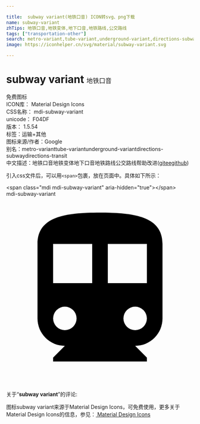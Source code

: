 ```yaml
---

title:  subway variant(地铁口音) ICON转svg、png下载
name: subway-variant
zhTips: 地铁口音,地铁变体,地下口音,地铁路线,公交路线
tags: ["transportation-other"]
search: metro-variant,tube-variant,underground-variant,directions-subway,directions-transit
image: https://iconhelper.cn/svg/material/subway-variant.svg

---
```


# subway variant  <small style="font-size: 60%;font-weight: 100">地铁口音</small>


<div class="detail-page">
<p>
<span><span class="badge-success badge">免费图标</span> </span>
<br/>
<span>
ICON库：
<span class="badge-secondary badge">Material Design Icons</span> 
</span>
<br/>
<span>
CSS名称：
<span class="badge-secondary badge">mdi-subway-variant</span> 
</span>
<br/>
<span>
unicode：
<span class="badge-secondary badge">F04DF</span> 
<copy-btn content='F04DF' btn-title=""></copy-btn>
<copy-btn :content='String.fromCodePoint(parseInt("F04DF", 16))' btn-title="复制U"></copy-btn>
</span>
<br/>
<span>
版本：
<span class="badge-secondary badge">1.5.54</span> 
</span><br/><span>标签：<span class="badge-light badge"><router-link to="/tags/transportation-other.html">运输+其他</router-link></span></span>
<br/>
<span>图标来源/作者：<span class="badge-light badge">Google</span></span> 
<br/>
<span>别名：<span class="badge-light badge">metro-variant</span><span class="badge-light badge">tube-variant</span><span class="badge-light badge">underground-variant</span><span class="badge-light badge">directions-subway</span><span class="badge-light badge">directions-transit</span></span><br/><span class="zh-detail">中文描述：<span class="badge-primary badge">地铁口音</span><span class="badge-primary badge">地铁变体</span><span class="badge-primary badge">地下口音</span><span class="badge-primary badge">地铁路线</span><span class="badge-primary badge">公交路线</span><span class="help-link"><span>帮助改进</span>(<a href="https://gitee.com/liuwave/icon-helper/edit/master/json/material/subway-variant.json" target="_blank" rel="noopener noreferrer">gitee</a><a href="https://github.com/liuwave/icon-helper/edit/master/json/material/subway-variant.json" target="_blank" rel="noopener noreferrer">github</a></span>)</span><br/>
</p>
</div>
<div class="alert alert-dark">
  <i class="mdi mdi-subway-variant mdi-48px"></i>
  <i class="mdi mdi-subway-variant mdi-36px"></i>
  <i class="mdi mdi-subway-variant mdi-24px"></i>
  <i class="mdi mdi-subway-variant mdi-18px"></i>
</div>
<div>
  <p>引入css文件后，可以用<code>&lt;span&gt;</code>包裹，放在页面中。具体如下所示：    
  </p>
  <div class="alert alert-primary" style="font-size: 14px">
    &lt;span class="mdi mdi-subway-variant" aria-hidden="true"&gt;&lt;/span&gt;
    <copy-btn content='<span class="mdi mdi-subway-variant" aria-hidden="true"></span>'></copy-btn>
  </div>
  <div class="alert alert-secondary">
    <i class="mdi mdi-subway-variant"
    style="font-size: 24px"
    aria-hidden="true"></i> mdi-subway-variant
    <copy-btn content="mdi-subway-variant" btn-title="复制图标名称"></copy-btn>
  </div>
</div>
<div id="svg" class="svg-wrap">
<svg xmlns="http://www.w3.org/2000/svg" viewBox="0 0 24 24"><path d="M18,11H13V6H18M16.5,17A1.5,1.5 0 0,1 15,15.5A1.5,1.5 0 0,1 16.5,14A1.5,1.5 0 0,1 18,15.5A1.5,1.5 0 0,1 16.5,17M11,11H6V6H11M7.5,17A1.5,1.5 0 0,1 6,15.5A1.5,1.5 0 0,1 7.5,14A1.5,1.5 0 0,1 9,15.5A1.5,1.5 0 0,1 7.5,17M12,2C7.58,2 4,2.5 4,6V15.5A3.5,3.5 0 0,0 7.5,19L6,20.5V21H18V20.5L16.5,19A3.5,3.5 0 0,0 20,15.5V6C20,2.5 16.42,2 12,2Z" /></svg>
</div>
<detail full-name='mdi-subway-variant'></detail>
<div class="icon-detail__container">
<p>关于“<b>subway variant</b>”的评论:</p>
</div>
<Vssue title="关于“subway variant”的评论" />    
<div><p>图标subway variant来源于Material Design Icons，可免费使用，更多关于 Material Design Icons的信息，参见：<a target="_blank" href="https://iconhelper.cn/material.html"> Material Design Icons</a>
</p></div>
